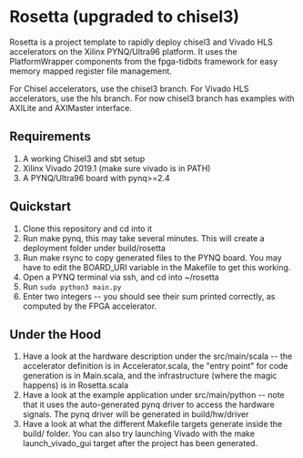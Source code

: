 # Rosetta (upgraded to chisel3)
Rosetta is a project template to rapidly deploy chisel3 and Vivado HLS accelerators on the Xilinx PYNQ/Ultra96 platform. It uses the PlatformWrapper components from the fpga-tidbits framework for easy memory mapped register file management. 

For Chisel accelerators, use the chisel3 branch. For Vivado HLS accelerators, use the hls branch. For now chisel3 branch has examples with AXILite and AXIMaster interface.

## Requirements
1. A working Chisel3 and sbt setup
2. Xilinx Vivado 2019.1 (make sure vivado is in PATH)
3. A PYNQ/Ultra96 board with pynq>=2.4

## Quickstart
1. Clone this repository and cd into it
2. Run make pynq, this may take several minutes. This will create a deployment folder under build/rosetta
3. Run make rsync to copy generated files to the PYNQ board. You may have to edit the BOARD_URI variable in the Makefile to get this working.
4. Open a PYNQ terminal via ssh, and cd into ~/rosetta
5. Run `sudo python3 main.py`
6. Enter two integers -- you should see their sum printed correctly, as computed by the FPGA accelerator.

## Under the Hood
1. Have a look at the hardware description under the src/main/scala -- the accelerator definition is in Accelerator.scala, the "entry point" for code generation is in Main.scala, and the infrastructure (where the magic happens) is in Rosetta.scala
2. Have a look at the example application under src/main/python -- note that it uses the auto-generated pynq driver to access the hardware signals. The pynq driver will be generated in build/hw/driver
3. Have a look at what the different Makefile targets generate inside the build/ folder. You can also try launching Vivado with the make launch_vivado_gui target after the project has been generated.
